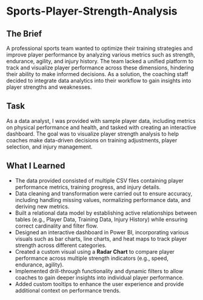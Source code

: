 # Sports-Player-Strength-Analysis

## The Brief
A professional sports team wanted to optimize their training strategies and improve player performance by analyzing various metrics such as strength, endurance, agility, and injury history. The team lacked a unified platform to track and visualize player performance across these dimensions, hindering their ability to make informed decisions. As a solution, the coaching staff decided to integrate data analytics into their workflow to gain insights into player strengths and weaknesses.

## Task
As a data analyst, I was provided with sample player data, including metrics on physical performance and health, and tasked with creating an interactive dashboard. The goal was to visualize player strength analysis to help coaches make data-driven decisions on training adjustments, player selection, and injury management.

## What I Learned
- The data provided consisted of multiple CSV files containing player performance metrics, training progress, and injury details.
- Data cleaning and transformation were carried out to ensure accuracy, including handling missing values, normalizing performance data, and deriving new metrics.
- Built a relational data model by establishing active relationships between tables (e.g., Player Data, Training Data, Injury History) while ensuring correct cardinality and filter flow.
- Designed an interactive dashboard in Power BI, incorporating various visuals such as bar charts, line charts, and heat maps to track player strength across different categories.
- Created a custom visual using a **Radar Chart** to compare player performance across multiple strength indicators (e.g., speed, endurance, agility).
- Implemented drill-through functionality and dynamic filters to allow coaches to gain deeper insights into individual player performance.
- Added custom tooltips to enhance the user experience and provide additional context on performance trends.
